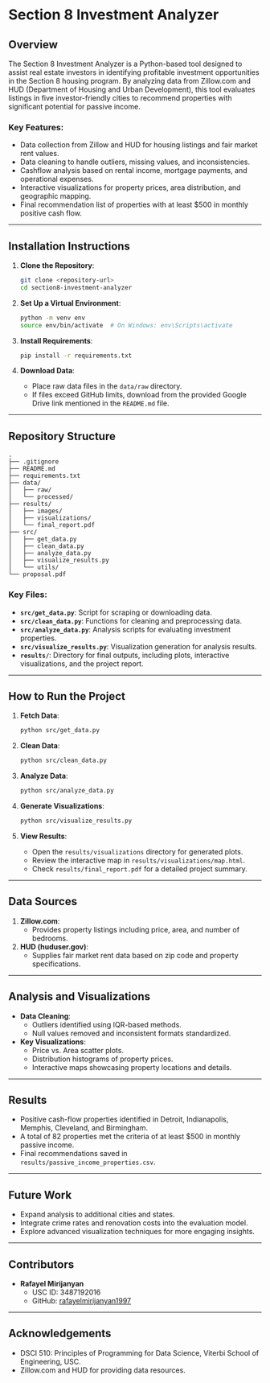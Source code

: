 
# Section 8 Investment Analyzer

## Overview
The Section 8 Investment Analyzer is a Python-based tool designed to assist real estate investors in identifying profitable investment opportunities in the Section 8 housing program. By analyzing data from Zillow.com and HUD (Department of Housing and Urban Development), this tool evaluates listings in five investor-friendly cities to recommend properties with significant potential for passive income.

### Key Features:
- Data collection from Zillow and HUD for housing listings and fair market rent values.
- Data cleaning to handle outliers, missing values, and inconsistencies.
- Cashflow analysis based on rental income, mortgage payments, and operational expenses.
- Interactive visualizations for property prices, area distribution, and geographic mapping.
- Final recommendation list of properties with at least $500 in monthly positive cash flow.

---

## Installation Instructions

1. **Clone the Repository**:
   ```bash
   git clone <repository-url>
   cd section8-investment-analyzer
   ```

2. **Set Up a Virtual Environment**:
   ```bash
   python -m venv env
   source env/bin/activate  # On Windows: env\Scripts\activate
   ```

3. **Install Requirements**:
   ```bash
   pip install -r requirements.txt
   ```

4. **Download Data**:
   - Place raw data files in the `data/raw` directory.
   - If files exceed GitHub limits, download from the provided Google Drive link mentioned in the `README.md` file.

---

## Repository Structure
```
.
├── .gitignore
├── README.md
├── requirements.txt
├── data/
│   ├── raw/
│   └── processed/
├── results/
│   ├── images/
│   ├── visualizations/
│   └── final_report.pdf
├── src/
│   ├── get_data.py
│   ├── clean_data.py
│   ├── analyze_data.py
│   ├── visualize_results.py
│   └── utils/
└── proposal.pdf
```

### Key Files:
- **`src/get_data.py`**: Script for scraping or downloading data.
- **`src/clean_data.py`**: Functions for cleaning and preprocessing data.
- **`src/analyze_data.py`**: Analysis scripts for evaluating investment properties.
- **`src/visualize_results.py`**: Visualization generation for analysis results.
- **`results/`**: Directory for final outputs, including plots, interactive visualizations, and the project report.

---

## How to Run the Project

1. **Fetch Data**:
   ```bash
   python src/get_data.py
   ```

2. **Clean Data**:
   ```bash
   python src/clean_data.py
   ```

3. **Analyze Data**:
   ```bash
   python src/analyze_data.py
   ```

4. **Generate Visualizations**:
   ```bash
   python src/visualize_results.py
   ```

5. **View Results**:
   - Open the `results/visualizations` directory for generated plots.
   - Review the interactive map in `results/visualizations/map.html`.
   - Check `results/final_report.pdf` for a detailed project summary.

---

## Data Sources
1. **Zillow.com**:
   - Provides property listings including price, area, and number of bedrooms.
2. **HUD (huduser.gov)**:
   - Supplies fair market rent data based on zip code and property specifications.

---

## Analysis and Visualizations

- **Data Cleaning**:
  - Outliers identified using IQR-based methods.
  - Null values removed and inconsistent formats standardized.
- **Key Visualizations**:
  - Price vs. Area scatter plots.
  - Distribution histograms of property prices.
  - Interactive maps showcasing property locations and details.

---

## Results

- Positive cash-flow properties identified in Detroit, Indianapolis, Memphis, Cleveland, and Birmingham.
- A total of 82 properties met the criteria of at least $500 in monthly passive income.
- Final recommendations saved in `results/passive_income_properties.csv`.

---

## Future Work
- Expand analysis to additional cities and states.
- Integrate crime rates and renovation costs into the evaluation model.
- Explore advanced visualization techniques for more engaging insights.

---

## Contributors
- **Rafayel Mirijanyan**
  - USC ID: 3487192016
  - GitHub: [rafayelmirijanyan1997](https://github.com/rafayelmirijanyan1997)

---

## Acknowledgements
- DSCI 510: Principles of Programming for Data Science, Viterbi School of Engineering, USC.
- Zillow.com and HUD for providing data resources.
